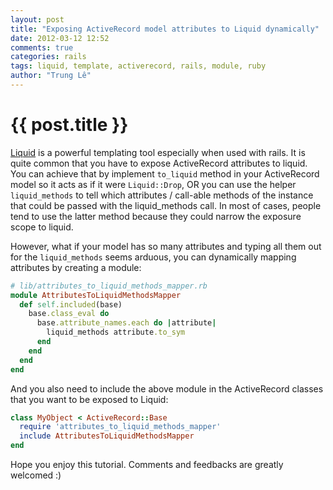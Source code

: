 ```yaml
---
layout: post
title: "Exposing ActiveRecord model attributes to Liquid dynamically"
date: 2012-03-12 12:52
comments: true
categories: rails
tags: liquid, template, activerecord, rails, module, ruby
author: "Trung Lê"
---
```


# {{ post.title }} #

[Liquid](http://liquidmarkup.org/) is a powerful templating tool especially when
used with rails. It is quite common that you have to expose ActiveRecord attributes
to liquid. You can achieve that by implement `to_liquid` method in your ActiveRecord
model so it acts as if it were `Liquid::Drop`, OR you can use the helper `liquid_methods`
to tell which attributes / call-able methods of the instance that could be passed
with the liquid_methods call. In most of cases, people tend to use the latter method
because they could narrow the exposure scope to liquid.

However, what if your model has so many attributes and typing all them out for
the `liquid_methods` seems arduous, you can dynamically mapping attributes by
creating a module:

```ruby
# lib/attributes_to_liquid_methods_mapper.rb
module AttributesToLiquidMethodsMapper
  def self.included(base)
    base.class_eval do
      base.attribute_names.each do |attribute|
        liquid_methods attribute.to_sym
      end
    end
  end
end
```

And you also need to include the above module in the ActiveRecord classes that
you want to be exposed to Liquid:

```ruby
class MyObject < ActiveRecord::Base
  require 'attributes_to_liquid_methods_mapper'
  include AttributesToLiquidMethodsMapper
end
```

Hope you enjoy this tutorial. Comments and feedbacks are greatly welcomed :)
